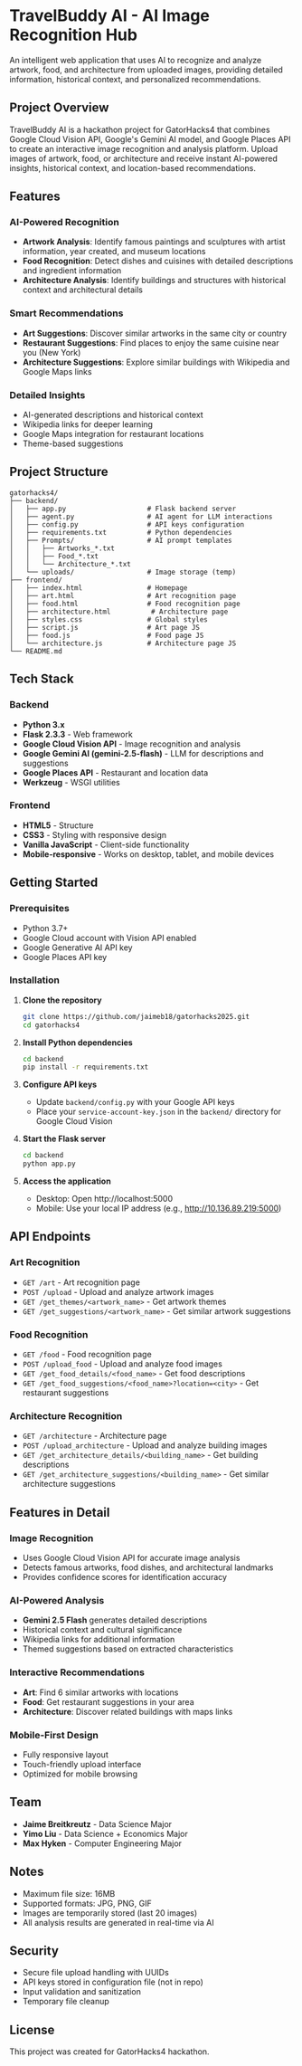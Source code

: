 # TravelBuddy AI - AI Image Recognition Hub

An intelligent web application that uses AI to recognize and analyze artwork, food, and architecture from uploaded images, providing detailed information, historical context, and personalized recommendations.

## Project Overview

TravelBuddy AI is a hackathon project for GatorHacks4 that combines Google Cloud Vision API, Google's Gemini AI model, and Google Places API to create an interactive image recognition and analysis platform. Upload images of artwork, food, or architecture and receive instant AI-powered insights, historical context, and location-based recommendations.

## Features

### AI-Powered Recognition
- **Artwork Analysis**: Identify famous paintings and sculptures with artist information, year created, and museum locations
- **Food Recognition**: Detect dishes and cuisines with detailed descriptions and ingredient information
- **Architecture Analysis**: Identify buildings and structures with historical context and architectural details

### Smart Recommendations
- **Art Suggestions**: Discover similar artworks in the same city or country
- **Restaurant Suggestions**: Find places to enjoy the same cuisine near you (New York)
- **Architecture Suggestions**: Explore similar buildings with Wikipedia and Google Maps links

### Detailed Insights
- AI-generated descriptions and historical context
- Wikipedia links for deeper learning
- Google Maps integration for restaurant locations
- Theme-based suggestions

## Project Structure

```
gatorhacks4/
├── backend/
│   ├── app.py                    # Flask backend server
│   ├── agent.py                  # AI agent for LLM interactions
│   ├── config.py                 # API keys configuration
│   ├── requirements.txt          # Python dependencies
│   ├── Prompts/                  # AI prompt templates
│   │   ├── Artworks_*.txt
│   │   ├── Food_*.txt
│   │   └── Architecture_*.txt
│   └── uploads/                  # Image storage (temp)
├── frontend/
│   ├── index.html                # Homepage
│   ├── art.html                  # Art recognition page
│   ├── food.html                 # Food recognition page
│   ├── architecture.html          # Architecture page
│   ├── styles.css                # Global styles
│   ├── script.js                 # Art page JS
│   ├── food.js                   # Food page JS
│   └── architecture.js           # Architecture page JS
└── README.md
```

## Tech Stack

### Backend
- **Python 3.x**
- **Flask 2.3.3** - Web framework
- **Google Cloud Vision API** - Image recognition and analysis
- **Google Gemini AI (gemini-2.5-flash)** - LLM for descriptions and suggestions
- **Google Places API** - Restaurant and location data
- **Werkzeug** - WSGI utilities

### Frontend
- **HTML5** - Structure
- **CSS3** - Styling with responsive design
- **Vanilla JavaScript** - Client-side functionality
- **Mobile-responsive** - Works on desktop, tablet, and mobile devices

## Getting Started

### Prerequisites
- Python 3.7+
- Google Cloud account with Vision API enabled
- Google Generative AI API key
- Google Places API key

### Installation

1. **Clone the repository**
   ```bash
   git clone https://github.com/jaimeb18/gatorhacks2025.git
   cd gatorhacks4
   ```

2. **Install Python dependencies**
   ```bash
   cd backend
   pip install -r requirements.txt
   ```

3. **Configure API keys**
   - Update `backend/config.py` with your Google API keys
   - Place your `service-account-key.json` in the `backend/` directory for Google Cloud Vision

4. **Start the Flask server**
   ```bash
   cd backend
   python app.py
   ```

5. **Access the application**
   - Desktop: Open http://localhost:5000
   - Mobile: Use your local IP address (e.g., http://10.136.89.219:5000)

## API Endpoints

### Art Recognition
- `GET /art` - Art recognition page
- `POST /upload` - Upload and analyze artwork images
- `GET /get_themes/<artwork_name>` - Get artwork themes
- `GET /get_suggestions/<artwork_name>` - Get similar artwork suggestions

### Food Recognition
- `GET /food` - Food recognition page
- `POST /upload_food` - Upload and analyze food images
- `GET /get_food_details/<food_name>` - Get food descriptions
- `GET /get_food_suggestions/<food_name>?location=<city>` - Get restaurant suggestions

### Architecture Recognition
- `GET /architecture` - Architecture page
- `POST /upload_architecture` - Upload and analyze building images
- `GET /get_architecture_details/<building_name>` - Get building descriptions
- `GET /get_architecture_suggestions/<building_name>` - Get similar architecture suggestions

## Features in Detail

### Image Recognition
- Uses Google Cloud Vision API for accurate image analysis
- Detects famous artworks, food dishes, and architectural landmarks
- Provides confidence scores for identification accuracy

### AI-Powered Analysis
- **Gemini 2.5 Flash** generates detailed descriptions
- Historical context and cultural significance
- Wikipedia links for additional information
- Themed suggestions based on extracted characteristics

### Interactive Recommendations
- **Art**: Find 6 similar artworks with locations
- **Food**: Get restaurant suggestions in your area
- **Architecture**: Discover related buildings with maps links

### Mobile-First Design
- Fully responsive layout
- Touch-friendly upload interface
- Optimized for mobile browsing

## Team

- **Jaime Breitkreutz** - Data Science Major
- **Yimo Liu** - Data Science + Economics Major
- **Max Hyken** - Computer Engineering Major

## Notes

- Maximum file size: 16MB
- Supported formats: JPG, PNG, GIF
- Images are temporarily stored (last 20 images)
- All analysis results are generated in real-time via AI

## Security

- Secure file upload handling with UUIDs
- API keys stored in configuration file (not in repo)
- Input validation and sanitization
- Temporary file cleanup

## License

This project was created for GatorHacks4 hackathon.
